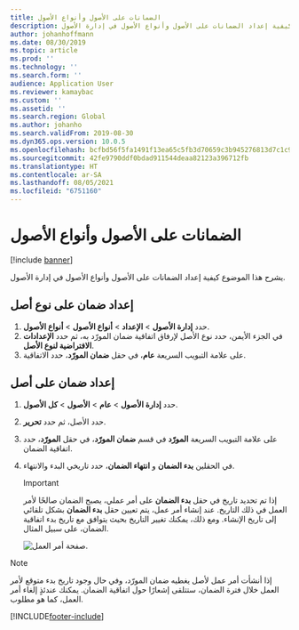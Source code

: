 ```yaml
---
title: الضمانات على الأصول وأنواع الأصول
description: يشرح هذا الموضوع كيفية إعداد الضمانات على الأصول وأنواع الأصول في إدارة الأصول.
author: johanhoffmann
ms.date: 08/30/2019
ms.topic: article
ms.prod: ''
ms.technology: ''
ms.search.form: ''
audience: Application User
ms.reviewer: kamaybac
ms.custom: ''
ms.assetid: ''
ms.search.region: Global
ms.author: johanho
ms.search.validFrom: 2019-08-30
ms.dyn365.ops.version: 10.0.5
ms.openlocfilehash: bcfbd56f5fa1491f13ea65c5fb3d70659c3b945276813d7c1c922c849bf8e3a3
ms.sourcegitcommit: 42fe9790ddf0bdad911544deaa82123a396712fb
ms.translationtype: HT
ms.contentlocale: ar-SA
ms.lasthandoff: 08/05/2021
ms.locfileid: "6751160"
---
```

# <a name="warranties-on-assets-and-asset-types"></a>الضمانات على الأصول وأنواع الأصول

[!include [banner](../../includes/banner.md)]

 


يشرح هذا الموضوع كيفية إعداد الضمانات على الأصول وأنواع الأصول في إدارة الأصول.

## <a name="set-up-a-warranty-on-an-asset-type"></a>إعداد ضمان على نوع أصل

1. حدد **إدارة الأصول** \> **الإعداد** \> **أنواع الأصول** \> **أنواع الأصول**.
2. في الجزء الأيمن، حدد نوع الأصل لإرفاق اتفاقية ضمان المورّد به، ثم حدد **الإعدادات الافتراضية لنوع الأصل**.
3. على علامة التبويب السريعة **عام**، في حقل **ضمان المورّد**، حدد الاتفاقية.

## <a name="set-up-a-warranty-on-an-asset"></a>إعداد ضمان على أصل

1. حدد **إدارة الأصول** \> **عام** \> **الأصول** \> **كل الأصول‏‎**.
2. حدد الأصل، ثم حدد **تحرير**.
3. على علامة التبويب السريعة **المورّد** في قسم **ضمان المورّد**، في حقل **المورّد**، حدد اتفاقية الضمان.
4. في الحقلين **بدء الضمان** و **انتهاء الضمان**، حدد تاريخي البدء والانتهاء.

    > [!IMPORTANT]
    > إذا تم تحديد تاريخ في حقل **بدء الضمان** على أمر عملي، يصبح الضمان صالحًا لأمر العمل في ذلك التاريخ. عند إنشاء أمر عمل، يتم تعيين حقل **بدء الضمان** بشكل تلقائي إلى تاريخ الإنشاء. ومع ذلك، يمكنك تغيير التاريخ بحيث يتوافق مع تاريخ بدء اتفاقية الضمان، على سبيل المثال.
    >
    > ![صفحة أمر العمل.](media/02-warranty.png)

> [!NOTE]
> إذا أنشأت أمر عمل لأصل يغطيه ضمان المورّد، وفي حال وجود تاريخ بدء متوقع لأمر العمل خلال فترة الضمان، ستتلقى إشعارًا حول اتفاقية الضمان. يمكنك عندئذٍ إلغاء أمر العمل، كما هو مطلوب.


[!INCLUDE[footer-include](../../../includes/footer-banner.md)]